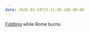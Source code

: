 ```yaml
---
date: 2020-03-24T23:11:05.168-00:00
---
```

[Fiddling](https://github.com/paulrobertlloyd/paulrobertlloyd-v4/commits/master) while Rome burns.
